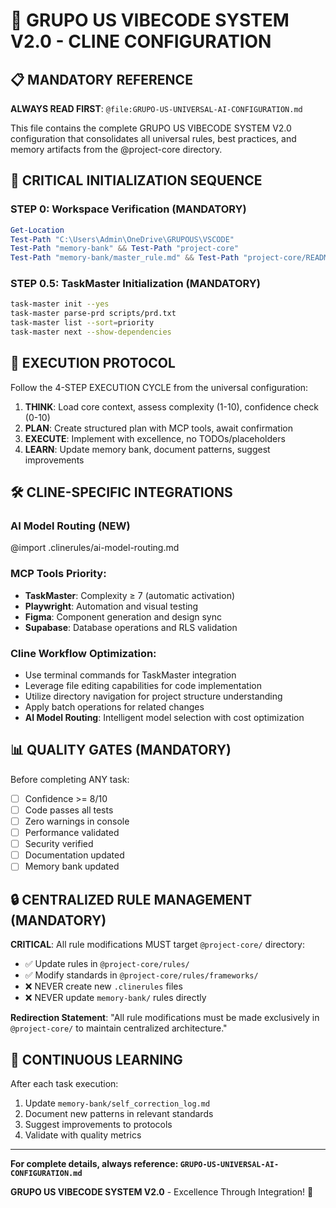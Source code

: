 # 🚀 GRUPO US VIBECODE SYSTEM V2.0 - CLINE CONFIGURATION

## 📋 MANDATORY REFERENCE

**ALWAYS READ FIRST**: `@file:GRUPO-US-UNIVERSAL-AI-CONFIGURATION.md`

This file contains the complete GRUPO US VIBECODE SYSTEM V2.0 configuration that consolidates all universal rules, best practices, and memory artifacts from the @project-core directory.

## 🚨 CRITICAL INITIALIZATION SEQUENCE

### STEP 0: Workspace Verification (MANDATORY)

```powershell
Get-Location
Test-Path "C:\Users\Admin\OneDrive\GRUPOUS\VSCODE"
Test-Path "memory-bank" && Test-Path "project-core"
Test-Path "memory-bank/master_rule.md" && Test-Path "project-core/README.md"
```

### STEP 0.5: TaskMaster Initialization (MANDATORY)

```bash
task-master init --yes
task-master parse-prd scripts/prd.txt
task-master list --sort=priority
task-master next --show-dependencies
```

## 🎯 EXECUTION PROTOCOL

Follow the 4-STEP EXECUTION CYCLE from the universal configuration:

1. **THINK**: Load core context, assess complexity (1-10), confidence check (0-10)
2. **PLAN**: Create structured plan with MCP tools, await confirmation
3. **EXECUTE**: Implement with excellence, no TODOs/placeholders
4. **LEARN**: Update memory bank, document patterns, suggest improvements

## 🛠️ CLINE-SPECIFIC INTEGRATIONS

### AI Model Routing (NEW)

@import .clinerules/ai-model-routing.md

### MCP Tools Priority:

- **TaskMaster**: Complexity ≥ 7 (automatic activation)
- **Playwright**: Automation and visual testing
- **Figma**: Component generation and design sync
- **Supabase**: Database operations and RLS validation

### Cline Workflow Optimization:

- Use terminal commands for TaskMaster integration
- Leverage file editing capabilities for code implementation
- Utilize directory navigation for project structure understanding
- Apply batch operations for related changes
- **AI Model Routing**: Intelligent model selection with cost optimization

## 📊 QUALITY GATES (MANDATORY)

Before completing ANY task:

- [ ] Confidence >= 8/10
- [ ] Code passes all tests
- [ ] Zero warnings in console
- [ ] Performance validated
- [ ] Security verified
- [ ] Documentation updated
- [ ] Memory bank updated

## 🔒 CENTRALIZED RULE MANAGEMENT (MANDATORY)

**CRITICAL**: All rule modifications MUST target `@project-core/` directory:

- ✅ Update rules in `@project-core/rules/`
- ✅ Modify standards in `@project-core/rules/frameworks/`
- ❌ NEVER create new `.clinerules` files
- ❌ NEVER update `memory-bank/` rules directly

**Redirection Statement**: "All rule modifications must be made exclusively in `@project-core/` to maintain centralized architecture."

## 🔄 CONTINUOUS LEARNING

After each task execution:

1. Update `memory-bank/self_correction_log.md`
2. Document new patterns in relevant standards
3. Suggest improvements to protocols
4. Validate with quality metrics

---

**For complete details, always reference: `GRUPO-US-UNIVERSAL-AI-CONFIGURATION.md`**

**GRUPO US VIBECODE SYSTEM V2.0** - Excellence Through Integration! 🚀
